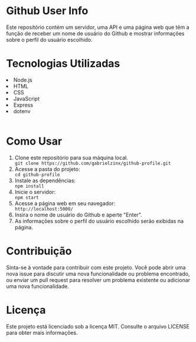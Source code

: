 <h1><strong>Github User Info</strong></h1>

<p>Este repositório contém um servidor, uma API e uma página web que têm a função de receber um nome de usuário do Github e mostrar informações sobre o perfil do usuário escolhido.</p>

<h1>Tecnologias Utilizadas</h1>

<li>Node.js</li>
<li>HTML</li>
<li>CSS</li>
<li>JavaScript</li>
<li>Express</li>
<li>dotenv</li>
<br>

<h1>Como Usar</h1>
<ol>
    <li>Clone este repositório para sua máquina local.</li>
    <code>git clone https://github.com/gabrielzinx/github-profile.git</code>
    <li>Acesse a pasta do projeto:</li>
    <code>cd github-profile</code>
    <li>Instale as dependências:</li>
    <code>npm install</code>
    <li>Inicie o servidor:</li>
    <code>npm start</code>
    <li>Acesse a página web em seu navegador:</li>
    <code>http://localhost:5000/</code>
    <li>Insira o nome de usuário do Github e aperte "Enter".</li>
    <li>As informações sobre o perfil do usuário escolhido serão exibidas na página.</li>
</ol>

<h1>Contribuição</h1>
<p>Sinta-se à vontade para contribuir com este projeto. Você pode abrir uma nova issue para discutir uma nova funcionalidade ou problema encontrado, ou enviar um pull request para resolver um problema existente ou adicionar uma nova funcionalidade.</p>

<h1>Licença</h1>
<p>Este projeto está licenciado sob a licença MIT. Consulte o arquivo LICENSE para obter mais informações.</p>
